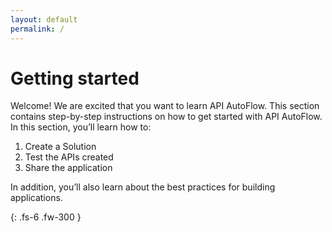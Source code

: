 ```yaml
---
layout: default
permalink: /
---
```

# Getting started
Welcome! We are excited that you want to learn API AutoFlow. This section contains step-by-step instructions on how to get started with API AutoFlow. In this section, you’ll learn how to:

1. Create a Solution
2. Test the APIs created
3. Share the application

In addition, you’ll also learn about the best practices for building applications.


{: .fs-6 .fw-300 }

<!-- ---
sitemap: false
permalink: /
layout: forward
target: https://docs.apiautoflow.com/docs/getting-started
--- -->